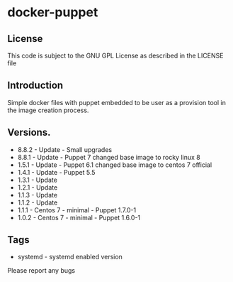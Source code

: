 # docker-puppet

## License
This code is subject to the GNU GPL License as described in the LICENSE file

## Introduction

Simple docker files with puppet embedded to be user as a provision tool in the image creation process.

## Versions.
* 8.8.2 - Update - Small upgrades
* 8.8.1 - Update - Puppet 7 changed base image to rocky linux 8
* 1.5.1 - Update - Puppet 6.1 changed base image to centos 7 official
* 1.4.1 - Update - Puppet 5.5
* 1.3.1 - Update
* 1.2.1 - Update
* 1.1.3 - Update
* 1.1.2 - Update
* 1.1.1 - Centos 7 - minimal - Puppet 1.7.0-1
* 1.0.2 - Centos 7 - minimal - Puppet 1.6.0-1

## Tags

- systemd - systemd enabled version

Please report any bugs
